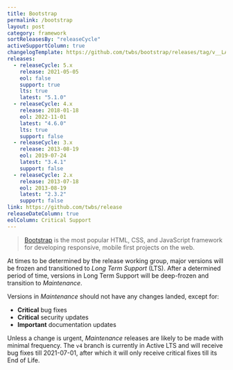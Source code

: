 ```yaml
---
title: Bootstrap
permalink: /bootstrap
layout: post
category: framework
sortReleasesBy: "releaseCycle"
activeSupportColumn: true
changelogTemplate: https://github.com/twbs/bootstrap/releases/tag/v__LATEST__
releases:
  - releaseCycle: 5.x
    release: 2021-05-05
    eol: false
    support: true
    lts: true
    latest: "5.1.0"
  - releaseCycle: 4.x
    release: 2018-01-18
    eol: 2022-11-01
    latest: "4.6.0"
    lts: true
    support: false
  - releaseCycle: 3.x
    release: 2013-08-19
    eol: 2019-07-24
    latest: "3.4.1"
    support: false
  - releaseCycle: 2.x
    release: 2013-07-18
    eol: 2013-08-19
    latest: "2.3.2"
    support: false
link: https://github.com/twbs/release
releaseDateColumn: true
eolColumn: Critical Support
---
```


> [Bootstrap](https://getbootstrap.com/) is the most popular HTML, CSS, and JavaScript framework for developing responsive, mobile first projects on the web.

At times to be determined by the release working group, major versions will be frozen and transitioned to _Long Term Support_ (LTS). After a determined period of time, versions in Long Term Support will be deep-frozen and transition to _Maintenance_.

Versions in _Maintenance_ should not have any changes landed, except for:

- **Critical** bug fixes
- **Critical** security updates
- **Important** documentation updates

Unless a change is urgent, _Maintenance_ releases are likely to be made with minimal frequency. The `v4` branch is currently in Active LTS and will receive bug fixes till 2021-07-01, after which it will only receive critical fixes till its End of Life.
